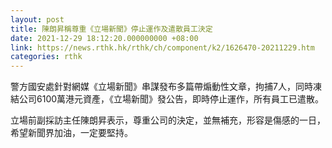 ```yaml
---
layout: post
title: 陳朗昇稱尊重《立場新聞》停止運作及遣散員工決定
date: 2021-12-29 18:12:20.000000000 +08:00
link: https://news.rthk.hk/rthk/ch/component/k2/1626470-20211229.htm
categories: rthk
---
```


警方國安處針對網媒《立場新聞》串謀發布多篇帶煽動性文章，拘捕7人，同時凍結公司6100萬港元資產，《立場新聞》發公告，即時停止運作，所有員工已遣散。

立場前副採訪主任陳朗昇表示，尊重公司的決定，並無補充，形容是傷感的一日，希望新聞界加油，一定要堅持。
